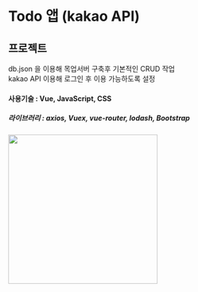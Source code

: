 # Todo 앱 (kakao API)

## 프로젝트
db.json 을 이용해 목업서버 구축후 기본적인 CRUD 작업 <br>
kakao API 이용해 로그인 후 이용 가능하도록 설정

#### 사용기술 : Vue, JavaScript, CSS

##### 라이브러리 : axios, Vuex, vue-router, lodash, Bootstrap

<img src=""  width="300">

